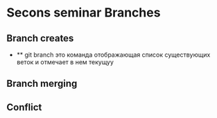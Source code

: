 # Secons seminar Branches

## Branch creates
* ** git branch  это команда отображающая список существующих веток и  отмечает в нем текущуу

## Branch merging
## Conflict